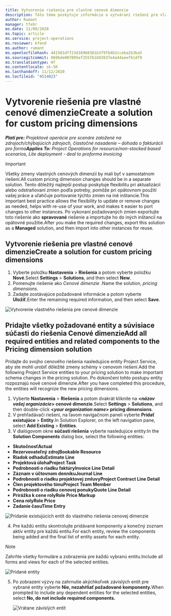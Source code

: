 ```yaml
---
title: Vytvorenie riešenia pre vlastné cenové dimenzie
description: Táto téma poskytuje informácie o vytváraní riešení pre vlastné cenové dimenzie.
author: Rumant
manager: tfehr
ms.date: 11/09/2020
ms.topic: article
ms.service: project-operations
ms.reviewer: kfend
ms.author: rumant
ms.openlocfilehash: 441501dff23d16960381b3f9fb4b2cceba2b3ba5
ms.sourcegitcommit: 869bde007805ef255f61b03937e4a44aeef61df9
ms.translationtype: HT
ms.contentlocale: sk-SK
ms.lasthandoff: 11/12/2020
ms.locfileid: "4514023"
---
```

# <a name="create-a-solution-for-custom-pricing-dimensions"></a><span data-ttu-id="cbbd8-103">Vytvorenie riešenia pre vlastné cenové dimenzie</span><span class="sxs-lookup"><span data-stu-id="cbbd8-103">Create a solution for custom pricing dimensions</span></span>

 <span data-ttu-id="cbbd8-104">_**Platí pre:** Projektové operácie pre scenáre založené na zdrojoch/chýbajúcich zdrojoch, čiastočné nasadenie – dohoda o fakturácii pro forma_</span><span class="sxs-lookup"><span data-stu-id="cbbd8-104">_**Applies To:** Project Operations for resource/non-stocked based scenarios, Lite deployment - deal to proforma invoicing_</span></span> 

>[!IMPORTANT]
><span data-ttu-id="cbbd8-105">Všetky zmeny vlastných cenových dimenzií by mali byť v samostatnom riešení.</span><span class="sxs-lookup"><span data-stu-id="cbbd8-105">All custom pricing dimension changes should be in a separate solution.</span></span> <span data-ttu-id="cbbd8-106">Tento dôležitý najlepší postup poskytuje flexibilitu pri aktualizácii alebo odstraňovaní zmien podľa potreby, pomôže pri opätovnom použití vašej práce a uľahčuje portovanie týchto zmien na iné inštancie.</span><span class="sxs-lookup"><span data-stu-id="cbbd8-106">This important best practice allows the flexibility to update or remove changes as needed, helps with re-use of your work, and makes it easier to port changes to other instances.</span></span> <span data-ttu-id="cbbd8-107">Po vykonaní požadovaných zmien exportujte toto riešenie ako **spravované** riešenie a importujte ho do iných inštancií na opätovné použitie.</span><span class="sxs-lookup"><span data-stu-id="cbbd8-107">After you make the required changes, export this solution as a **Managed** solution, and then import into other instances for reuse.</span></span>

## <a name="create-a-solution-for-custom-pricing-dimensions"></a><span data-ttu-id="cbbd8-108">Vytvorenie riešenia pre vlastné cenové dimenzie</span><span class="sxs-lookup"><span data-stu-id="cbbd8-108">Create a solution for custom pricing dimensions</span></span>

1.  <span data-ttu-id="cbbd8-109">Vyberte položku **Nastavenia** > **Riešenia** a potom vyberte položku **Nové**.</span><span class="sxs-lookup"><span data-stu-id="cbbd8-109">Select **Settings** > **Solutions**, and then select **New**.</span></span>
2.  <span data-ttu-id="cbbd8-110">Pomenujte riešenie ako *Cenové dimenzie <your organization name>*.</span><span class="sxs-lookup"><span data-stu-id="cbbd8-110">Name the solution, *<your organization name> pricing dimensions*.</span></span>
3. <span data-ttu-id="cbbd8-111">Zadajte zostávajúce požadované informácie a potom vyberte **Uložiť**.</span><span class="sxs-lookup"><span data-stu-id="cbbd8-111">Enter the remaining required information, and then select **Save**.</span></span>

  ![Vytvorenie vlastného riešenia pre cenové dimenzie](./media/Creation-of-custom-pricing-dimension-solution.png)
 
## <a name="add-all-required-entities-and-related-components-to-the-pricing-dimension-solution"></a><span data-ttu-id="cbbd8-113">Pridajte všetky požadované entity a súvisiace súčasti do riešenia Cenové dimenzie</span><span class="sxs-lookup"><span data-stu-id="cbbd8-113">Add all required entities and related components to the Pricing dimension solution</span></span>

<span data-ttu-id="cbbd8-114">Pridajte do svojho cenového riešenia nasledujúce entity Project Service, aby ste mohli urobiť dôležité zmeny schémy v cenovom riešení.</span><span class="sxs-lookup"><span data-stu-id="cbbd8-114">Add the following Project Service entities to your pricing solution to make important schema changes in the pricing solution.</span></span> <span data-ttu-id="cbbd8-115">Po dokončení tohto postupu entity rozpoznajú nové cenové dimenzie.</span><span class="sxs-lookup"><span data-stu-id="cbbd8-115">After you have completed this procedure, the entities will recognize the new pricing dimensions.</span></span>

1.  <span data-ttu-id="cbbd8-116">Vyberte **Nastavenia** > **Riešenia** a potom dvakrát kliknite na **<*názov vašej organizácie*> cenové dimenzie**.</span><span class="sxs-lookup"><span data-stu-id="cbbd8-116">Select **Settings** > **Solutions**, and then double-click **<*your organization name*> pricing dimensions**.</span></span>
2.  <span data-ttu-id="cbbd8-117">V prehľadávači riešení, na ľavom navigačnom paneli vyberte **Pridať existujúce** > **Entity**.</span><span class="sxs-lookup"><span data-stu-id="cbbd8-117">In Solution Explorer, on the left navigation pane, select **Add Existing** > **Entities**.</span></span>
3.  <span data-ttu-id="cbbd8-118">V dialógovom okne **súčasti riešenia** vyberte nasledujúce entity:</span><span class="sxs-lookup"><span data-stu-id="cbbd8-118">In the **Solution Components** dialog box, select the following entities:</span></span>
 
   - <span data-ttu-id="cbbd8-119">**Skutočnosť**</span><span class="sxs-lookup"><span data-stu-id="cbbd8-119">**Actual**</span></span>
   - <span data-ttu-id="cbbd8-120">**Rezervovateľný zdroj**</span><span class="sxs-lookup"><span data-stu-id="cbbd8-120">**Bookable Resource**</span></span>
   - <span data-ttu-id="cbbd8-121">**Riadok odhadu**</span><span class="sxs-lookup"><span data-stu-id="cbbd8-121">**Estimate Line**</span></span>
   - <span data-ttu-id="cbbd8-122">**Projektová úloha**</span><span class="sxs-lookup"><span data-stu-id="cbbd8-122">**Project Task**</span></span>
   - <span data-ttu-id="cbbd8-123">**Podrobnosti o riadku faktúry**</span><span class="sxs-lookup"><span data-stu-id="cbbd8-123">**Invoice Line Detail**</span></span>
   - <span data-ttu-id="cbbd8-124">**Záznam v účtovnom denníku**</span><span class="sxs-lookup"><span data-stu-id="cbbd8-124">**Journal Line**</span></span>
   - <span data-ttu-id="cbbd8-125">**Podrobnosti o riadku projektovej zmluvy**</span><span class="sxs-lookup"><span data-stu-id="cbbd8-125">**Project Contract Line Detail**</span></span>
   - <span data-ttu-id="cbbd8-126">**Člen projektového tímu**</span><span class="sxs-lookup"><span data-stu-id="cbbd8-126">**Project Team Member**</span></span>
   - <span data-ttu-id="cbbd8-127">**Podrobnosti o riadku cenovej ponuky**</span><span class="sxs-lookup"><span data-stu-id="cbbd8-127">**Quote Line Detail**</span></span>
   - <span data-ttu-id="cbbd8-128">**Prirážka k cene roly**</span><span class="sxs-lookup"><span data-stu-id="cbbd8-128">**Role Price Markup**</span></span>
   - <span data-ttu-id="cbbd8-129">**Cena roly**</span><span class="sxs-lookup"><span data-stu-id="cbbd8-129">**Role Price**</span></span>
   - <span data-ttu-id="cbbd8-130">**Zadanie času**</span><span class="sxs-lookup"><span data-stu-id="cbbd8-130">**Time Entry**</span></span>
 
   ![Pridanie existujúcich entít do vlastného riešenia cenovej dimenzie](./media/Existing-entities-to-PD-solution.png)
 
 4. <span data-ttu-id="cbbd8-132">Pre každú entitu skontrolujte pridávané komponenty a konečný zoznam aktív entity pre každú entitu.</span><span class="sxs-lookup"><span data-stu-id="cbbd8-132">For each entity, review the components being added and the final list of entity assets for each entity.</span></span> 

   >[!NOTE]
   > <span data-ttu-id="cbbd8-133">Zahrňte všetky formuláre a zobrazenia pre každú vybranú entitu.</span><span class="sxs-lookup"><span data-stu-id="cbbd8-133">Include all forms and views for each of the selected entities.</span></span>

  ![Pridané entity](./media/solution-component-selection.png)


5.  <span data-ttu-id="cbbd8-135">Po zobrazení výzvy na zahrnutie akýchkoľvek závislých entít pre vybrané entity vyberte **Nie, nezahŕňať požadované komponenty.**</span><span class="sxs-lookup"><span data-stu-id="cbbd8-135">When prompted to include any dependent entities for the selected entities, select **No, do not include required components.**</span></span>

    ![Vrátane závislých entít](./media/Do-not-include-required.png)
